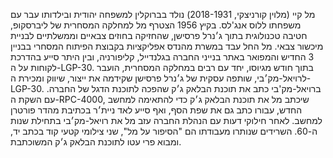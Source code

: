 מל קיי (מלוין קורניצקי, 2018-1931) נולד בברוקלין למשפחה יהודית ובילדותו עבר עם משפחתו ללוס אנג'לס. בקיץ 1956 הצטרף מל למחלקה המסחרית של ליברסקופ, חטיבה טכנולוגית בתוך ג׳נרל פרסישן, שהחזיקה בחוזים צבאיים וממשלתיים לבניית מיכשור צבאי. מל החל עבד במשרת מהנדס אפליקציות בקבוצת הפיתוח המסחרי בבניין 3 החדיש והמפואר באתר בנייני החברה בגלנדייל, קליפורניה, ובין היתר סייע בהדרכת לקוחות על ה-LGP-30. בתוך חודש מגיוסו, יחד עם רבים במחלקה המסחרית, הועבר לרויאל-מק׳בי, שותפה עסקית של ג׳נרל פרסישן שקידמה את ייצור, שיווק ומכירת ה-LGP-30. ברויאל-מק'בי כתב את תוכנת הבלאק ג׳ק שהפכה לתוכנת הדגל של החברה. עם השקת ה-RPC-4000, שיכתב מל את תוכנת הבלאק ג׳ק כדי להתאימה למחשב החדש, עבורו כתב גם את שפת הסף, ואף סייע לאד ניית׳ר בכתיבת מהדר פורטרן למחשב. לאחר חילוקי דעות עם הנהלת החברה עזב מל את רויאל-מק׳בי בתחילת שנות ה-60. השרידים שנותרו מעבודתו הם "הסיפור על מל", שני צילומי קטעי קוד בכתב יד, ומבוא פרי עטו לתוכנת הבלאק ג׳ק המשוכתבת.
